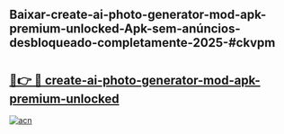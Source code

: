 ## Baixar-create-ai-photo-generator-mod-apk-premium-unlocked-Apk-sem-anúncios-desbloqueado-completamente-2025-#ckvpm

# <h2><a href="https://ainizakaria.my?title=create-ai-photo-generator-mod-apk-premium-unlocked&ref=20M">🔗👉 🔴 create-ai-photo-generator-mod-apk-premium-unlocked</a></h2>

[![acn](https://github.com/user-attachments/assets/0f9c940e-d8b0-45ae-aac7-cd30a18b3e1c)](https://ainizakaria.my?title=create-ai-photo-generator-mod-apk-premium-unlocked&ref=20M)

